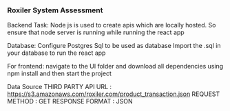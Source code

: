 
### Roxiler System Assessment ###

Backend Task:
   Node js is used to create apis which are locally hosted. 
   So ensure that node server is running while running the react app


Database:
   Configure Postgres Sql to be used as database 
   Import the .sql in your database to run the react app


For frontend:
    navigate to the UI folder and download all dependencies using npm install
    and then start the project

    
Data Source
THIRD PARTY API URL : https://s3.amazonaws.com/roxiler.com/product_transaction.json
REQUEST METHOD : GET
RESPONSE FORMAT : JSON




 
